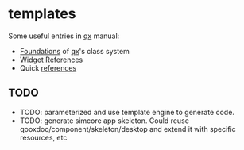 # templates

Some useful entries in [qx] manual:

- [Foundations](http://www.qooxdoo.org/5.0.1/pages/core.html) of [qx]'s class system
- [Widget References](http://www.qooxdoo.org/current/pages/widget/widget_ref.html)
- Quick [references](http://www.qooxdoo.org/5.0.1/pages/references.html)

## TODO

- TODO: parameterized and use template engine to generate code. 
- TODO: generate simcore app skeleton. Could reuse qooxdoo/component/skeleton/desktop and extend it with specific resources, etc

[qx]:http://www.qooxdoo.org
